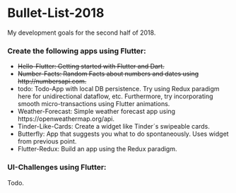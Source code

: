 # Bullet-List-2018
My development goals for the second half of 2018. 

### Create the following apps using Flutter:

<ul>
  <li> <del> Hello-Flutter: Getting started with Flutter and Dart. </del> </li>
  <li> <del> Number-Facts: Random Facts about numbers and dates using http://numbersapi.com. </del> </li>
  <li> todo: Todo-App with local DB persistence. Try using Redux paradigm here for unidirectional dataflow, etc. Furthermore, try incorporating smooth micro-transactions using Flutter animations. </li>
  <li> Weather-Forecast: Simple weather forecast app using https://openweathermap.org/api. </li>
  <li> Tinder-Like-Cards: Create a widget like Tinder´s swipeable cards. </li>
  <li> Butterfly: App that suggests you what to do spontaneously. Uses widget from previous point. </li>
  <li> Flutter-Redux: Build an app using the Redux paradigm. </li>
</ul>


### UI-Challenges using Flutter:
Todo.
